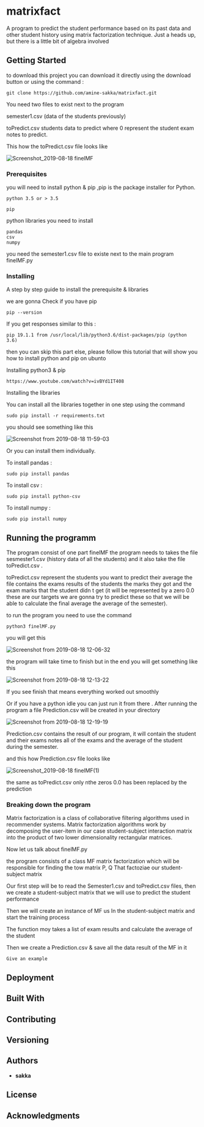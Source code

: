 # matrixfact 
A program to predict the student performance based on its past data and other student history using matrix factorization technique.
Just a heads up, but there is a little bit of algebra involved

## Getting Started

to download this project you can download it directly using the download button or using the command :
```
git clone https://github.com/amine-sakka/matrixfact.git
```

You need two files to exist next to the program 

semester1.csv (data of the students previously) 

toPredict.csv  students data to predict where 0 represent the student exam notes to predict.

This how the toPredict.csv file looks like

![Screenshot_2019-08-18 finelMF](https://user-images.githubusercontent.com/43292310/63224040-7e60ea00-c1b6-11e9-8570-bd987de12290.png)


### Prerequisites

you will need to install python & pip  ,pip is the package installer for Python. 
```
python 3.5 or > 3.5
```

```
pip 

```

python libraries you need to install

```
pandas
csv
numpy
```

you need the semester1.csv file to existe next to the main program finelMF.py


### Installing

A step by step guide to install the prerequisite & libraries 
                                            

we are gonna Check if you have pip 

``` 
pip --version   
```
If you get responses similar to this  :
``` 
pip 19.1.1 from /usr/local/lib/python3.6/dist-packages/pip (python 3.6)
```
then you can skip this part else, please follow this tutorial that will show you how to install python and pip on ubunto

Installing python3 & pip

```
https://www.youtube.com/watch?v=ivBYd1IT408
```

Installing the libraries

You can install all the libraries together in one step using the command 
 ```
sudo pip install -r requirements.txt
 ```
 you should see something like this

![Screenshot from 2019-08-18 11-59-03](https://user-images.githubusercontent.com/43292310/63223577-a567ed80-c1af-11e9-973a-9729c16d38d8.png)

Or you can install them individually.

To install pandas :
```
sudo pip install pandas
```
To install csv :
```
sudo pip install python-csv
```
To install numpy  :
```
sudo pip install numpy
```

## Running the programm

The program consist of one part finelMF the program needs to takes the file sesmester1.csv (history data of all the students)
and it also take the file toPredict.csv .

toPredict.csv represent the students you want to predict their average the file  contains the exams results of the students the marks they got and the exam marks that the student didn t get (it will be represented by a zero 0.0 these are our targets we are gonna try to predict these so that we will be able to calculate the final average the average of the semester).

to run the program you need to use the command
```
python3 finelMF.py 
```
you will get this 

![Screenshot from 2019-08-18 12-06-32](https://user-images.githubusercontent.com/43292310/63223699-e4973e00-c1b1-11e9-8cd9-611aaab28a4d.png)

the program will take time to finish but in the end you will get something like this

![Screenshot from 2019-08-18 12-13-22](https://user-images.githubusercontent.com/43292310/63223740-1a3c2700-c1b2-11e9-97f7-04607f639111.png)

If you see finish that means everything worked out smoothly

Or if you have a python idle you can just run it from there .
After running the program a file Prediction.csv will be created in your directory

![Screenshot from 2019-08-18 12-19-19](https://user-images.githubusercontent.com/43292310/63223775-84ed6280-c1b2-11e9-99b1-871eb1b3b404.png)

Prediction.csv contains the result of our program, it will contain the student and their exams notes all of the exams and the average of the student during the semester.

and this how Prediction.csv file looks like

![Screenshot_2019-08-18 finelMF(1)](https://user-images.githubusercontent.com/43292310/63224056-ab150180-c1b6-11e9-8faa-1e6b9cc9c684.png)

the same as toPredict.csv  only nthe zeros 0.0 has been replaced by the prediction


### Breaking down the program

Matrix factorization is a class of collaborative filtering algorithms used in recommender systems. Matrix factorization algorithms work by decomposing the user-item in our case student-subject interaction matrix into the product of two lower dimensionality rectangular matrices. 

Now let us talk about finelMF.py  

the program consists of a class MF matrix factorization which will be responsible for finding the tow matrix P, Q That factoziae our student-subject matrix

Our first step will be to read the Semester1.csv and toPredict.csv files, then we create a student-subject matrix that we will use to predict the student performance

Then we will create an instance of MF us In the student-subject matrix and start the training process

The function moy takes a list of exam results and calculate the average of the student 

Then we create a Prediction.csv & save all the data result of the MF in it

```
Give an example
```

## Deployment



## Built With



## Contributing



## Versioning

## Authors

* **sakka** 

## License


## Acknowledgments


